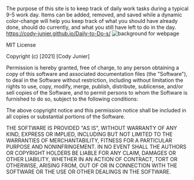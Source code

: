 The purpose of this site is to keep track of daily work tasks during a typical 9-5 work day. Items can be added, removed, and saved while a dynamic color-change will help you keep track of what you should have already done, should do currently, and what you still have left to do in the day.
https://cody-junier.github.io/Daily-to-Do-s/
![background for webpage](assets/Photos/Screenshot.jpg)


MIT License

Copyright (c) [2021] [Cody Junier]

Permission is hereby granted, free of charge, to any person obtaining a copy
of this software and associated documentation files (the "Software"), to deal
in the Software without restriction, including without limitation the rights
to use, copy, modify, merge, publish, distribute, sublicense, and/or sell
copies of the Software, and to permit persons to whom the Software is
furnished to do so, subject to the following conditions:

The above copyright notice and this permission notice shall be included in all
copies or substantial portions of the Software.

THE SOFTWARE IS PROVIDED "AS IS", WITHOUT WARRANTY OF ANY KIND, EXPRESS OR
IMPLIED, INCLUDING BUT NOT LIMITED TO THE WARRANTIES OF MERCHANTABILITY,
FITNESS FOR A PARTICULAR PURPOSE AND NONINFRINGEMENT. IN NO EVENT SHALL THE
AUTHORS OR COPYRIGHT HOLDERS BE LIABLE FOR ANY CLAIM, DAMAGES OR OTHER
LIABILITY, WHETHER IN AN ACTION OF CONTRACT, TORT OR OTHERWISE, ARISING FROM,
OUT OF OR IN CONNECTION WITH THE SOFTWARE OR THE USE OR OTHER DEALINGS IN THE
SOFTWARE.
